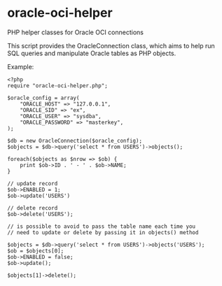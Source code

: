 oracle-oci-helper
=================

PHP helper classes for Oracle OCI connections

This script provides the OracleConnection class, which aims 
to help run SQL queries and manipulate Oracle tables as 
PHP objects.

Example:
    
    <?php
    require "oracle-oci-helper.php";
    
    $oracle_config = array(
        "ORACLE_HOST" => "127.0.0.1",
        "ORACLE_SID" => "ex",
        "ORACLE_USER" => "sysdba",
        "ORACLE_PASSWORD" => "masterkey",
    );
    
    $db = new OracleConnection($oracle_config);
    $objects = $db->query('select * from USERS')->objects();
    
    foreach($objects as $nrow => $ob) {
        print $ob->ID . ' - ' . $ob->NAME;
    }
    
    // update record
    $ob->ENABLED = 1;
    $ob->update('USERS')

    // delete record
    $ob->delete('USERS');
    
    // is possible to avoid to pass the table name each time you 
    // need to update or delete by passing it in objects() method
    
    $objects = $db->query('select * from USERS')->objects('USERS');
    $ob = $objects[0];
    $ob->ENABLED = false;
    $ob->update();
    
    $objects[1]->delete();

